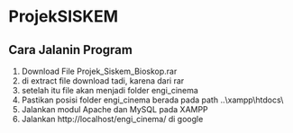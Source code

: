 # ProjekSISKEM

## Cara Jalanin Program
1. Download File Projek_Siskem_Bioskop.rar
2. di extract file download tadi, karena dari rar
3. setelah itu file akan menjadi folder engi_cinema
4. Pastikan posisi folder engi_cinema berada pada path ..\xampp\htdocs\
5. Jalankan modul Apache dan MySQL pada XAMPP
6. Jalankan http://localhost/engi_cinema/ di google
